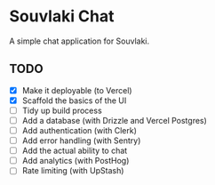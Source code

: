 # Souvlaki Chat

A simple chat application for Souvlaki.

## TODO

- [x] Make it deployable (to Vercel)
- [x] Scaffold the basics of the UI
- [ ] Tidy up build process
- [ ] Add a database (with Drizzle and Vercel Postgres)
- [ ] Add authentication (with Clerk)
- [ ] Add error handling (with Sentry)
- [ ] Add the actual ability to chat
- [ ] Add analytics (with PostHog)
- [ ] Rate limiting (with UpStash)